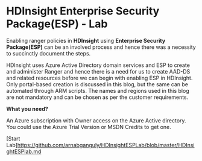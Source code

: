 # HDInsight Enterprise Security Package(ESP) - Lab 

Enabling ranger policies in **HDInsight** using **Enterprise Security Package(ESP)** can be an involved process and hence there was a necessity to succinctly document the steps.

HDInsight uses Azure Active Directory domain services and ESP to create and administer Ranger and hence there is a need for us to create AAD-DS and related resources before we can begin with enabling ESP in HDInsight. Only portal-based creation is discussed in this blog, but the same can be automated through ARM scripts. The names and regions used in this blog are not mandatory and can be chosen as per the customer requirements.

**What you need?**

An Azure subscription with Owner access on the Azure Active directory. You could use the Azure Trial Version or MSDN Credits to get one.


[Start Lab]https://github.com/arnabganguly/HDInsightESPLab/blob/master/HDInsightESPlab.md

